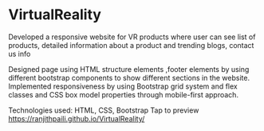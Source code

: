 # VirtualReality
Developed a responsive website for VR products where user can see list of products, detailed information about a product and trending blogs, contact us info

Designed page using HTML structure elements ,footer elements by using different bootstrap components to show different sections in the website.
Implemented responsiveness by using Bootstrap grid system and flex classes and CSS box model properties through mobile-first approach.

Technologies used: HTML, CSS, Bootstrap
Tap to preview https://ranjithpaili.github.io/VirtualReality/
